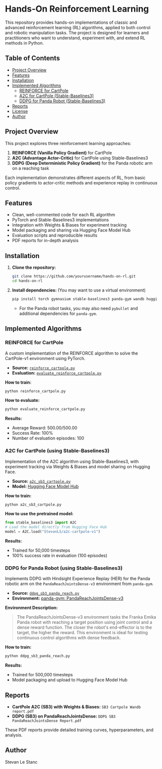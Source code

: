 # Hands-On Reinforcement Learning

This repository provides hands-on implementations of classic and advanced reinforcement learning (RL) algorithms, applied to both control and robotic manipulation tasks. The project is designed for learners and practitioners who want to understand, experiment with, and extend RL methods in Python.

## Table of Contents
- [Project Overview](#project-overview)
- [Features](#features)
- [Installation](#installation)
- [Implemented Algorithms](#implemented-algorithms)
  - [REINFORCE for CartPole](#reinforce-for-cartpole)
  - [A2C for CartPole (Stable-Baselines3)](#a2c-for-cartpole-using-stable-baselines3)
  - [DDPG for Panda Robot (Stable-Baselines3)](#ddpg-for-panda-robot-using-stable-baselines3)
- [Reports](#reports)
- [License](#license)
- [Author](#author)

## Project Overview

This project explores three reinforcement learning approaches:

1. **REINFORCE (Vanilla Policy Gradient)** for CartPole
2. **A2C (Advantage Actor-Critic)** for CartPole using Stable-Baselines3
3. **DDPG (Deep Deterministic Policy Gradient)** for the Panda robotic arm on a reaching task

Each implementation demonstrates different aspects of RL, from basic policy gradients to actor-critic methods and experience replay in continuous control.

## Features
- Clean, well-commented code for each RL algorithm
- PyTorch and Stable-Baselines3 implementations
- Integration with Weights & Biases for experiment tracking
- Model packaging and sharing via Hugging Face Model Hub
- Evaluation scripts and reproducible results
- PDF reports for in-depth analysis

## Installation

1. **Clone the repository:**
   ```bash
   git clone https://github.com/yourusername/hands-on-rl.git
   cd hands-on-rl
   ```
2. **Install dependencies:**
   (You may want to use a virtual environment)
   ```bash
   pip install torch gymnasium stable-baselines3 panda-gym wandb huggingface_sb3
   ```
   - For the Panda robot tasks, you may also need `pybullet` and additional dependencies for `panda-gym`.

## Implemented Algorithms

### REINFORCE for CartPole
A custom implementation of the REINFORCE algorithm to solve the CartPole-v1 environment using PyTorch.

- **Source:** [`reinforce_cartpole.py`](reinforce_cartpole.py)
- **Evaluation:** [`evaluate_reinforce_cartpole.py`](evaluate_reinforce_cartpole.py)

**How to train:**
```bash
python reinforce_cartpole.py
```

**How to evaluate:**
```bash
python evaluate_reinforce_cartpole.py
```

**Results:**
- Average Reward: 500.00/500.00
- Success Rate: 100%
- Number of evaluation episodes: 100

### A2C for CartPole (using Stable-Baselines3)
Implementation of the A2C algorithm using Stable-Baselines3, with experiment tracking via Weights & Biases and model sharing on Hugging Face.

- **Source:** [`a2c_sb3_cartpole.py`](a2c_sb3_cartpole.py)
- **Model:** [Hugging Face Model Hub](https://huggingface.co/StevanLS/a2c-cartpole-v1)

**How to train:**
```bash
python a2c_sb3_cartpole.py
```

**How to use the pretrained model:**
```python
from stable_baselines3 import A2C
# Load the model directly from Hugging Face Hub
model = A2C.load("StevanLS/a2c-cartpole-v1")
```

**Results:**
- Trained for 50,000 timesteps
- 100% success rate in evaluation (100 episodes)

### DDPG for Panda Robot (using Stable-Baselines3)
Implements DDPG with Hindsight Experience Replay (HER) for the Panda robotic arm on the `PandaReachJointsDense-v3` environment from `panda-gym`.

- **Source:** [`ddpg_sb3_panda_reach.py`](ddpg_sb3_panda_reach.py)
- **Environment:** [panda-gym: PandaReachJointsDense-v3](https://panda-gym.readthedocs.io/en/latest/usage/environments.html)

**Environment Description:**
> The PandaReachJointsDense-v3 environment tasks the Franka Emika Panda robot with reaching a target position using joint control and a dense reward function. The closer the robot's end-effector is to the target, the higher the reward. This environment is ideal for testing continuous control algorithms with dense feedback.

**How to train:**
```bash
python ddpg_sb3_panda_reach.py
```

**Results:**
- Trained for 500,000 timesteps
- Model packaging and upload to Hugging Face Model Hub

## Reports
- **CartPole A2C (SB3) with Weights & Biases:** `SB3 Cartpole Wandb report.pdf`
- **DDPG (SB3) on PandaReachJointsDense:** `DDPG SB3 PandaReachJointsDense Report.pdf`

These PDF reports provide detailed training curves, hyperparameters, and analysis.

## Author
Stevan Le Stanc
